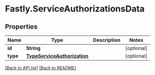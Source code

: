 # Fastly.ServiceAuthorizationsData

## Properties

Name | Type | Description | Notes
------------ | ------------- | ------------- | -------------
**id** | **String** |  | [optional] 
**type** | [**TypeServiceAuthorization**](TypeServiceAuthorization.md) |  | [optional] 



[[Back to API list]](../../README.md#endpoints) [[Back to README]](../../README.md)

